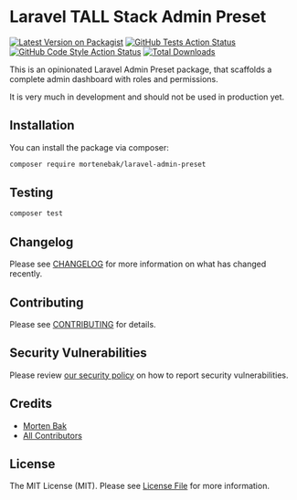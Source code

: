 # Laravel TALL Stack Admin Preset

[![Latest Version on Packagist](https://img.shields.io/packagist/v/mortenebak/laravel-admin-preset.svg?style=flat-square)](https://packagist.org/packages/mortenebak/laravel-admin-preset)
[![GitHub Tests Action Status](https://img.shields.io/github/workflow/status/mortenebak/laravel-admin-preset/run-tests?label=tests)](https://github.com/mortenebak/laravel-admin-preset/actions?query=workflow%3Arun-tests+branch%3Amain)
[![GitHub Code Style Action Status](https://img.shields.io/github/workflow/status/mortenebak/laravel-admin-preset/Check%20&%20fix%20styling?label=code%20style)](https://github.com/mortenebak/laravel-admin-preset/actions?query=workflow%3A"Check+%26+fix+styling"+branch%3Amain)
[![Total Downloads](https://img.shields.io/packagist/dt/mortenebak/laravel-admin-preset.svg?style=flat-square)](https://packagist.org/packages/mortenebak/laravel-admin-preset)

This is an opinionated Laravel Admin Preset package, that scaffolds a complete admin dashboard with roles and permissions.

It is very much in development and should not be used in production yet.

## Installation

You can install the package via composer:

```bash
composer require mortenebak/laravel-admin-preset
```

[//]: # ()
[//]: # (You can publish and run the migrations with:)

[//]: # ()
[//]: # (```bash)

[//]: # (php artisan vendor:publish --tag="laravel-admin-preset-migrations")

[//]: # (php artisan migrate)

[//]: # (```)

[//]: # ()
[//]: # (You can publish the config file with:)

[//]: # ()
[//]: # (```bash)

[//]: # (php artisan vendor:publish --tag="laravel-admin-preset-config")

[//]: # (```)

[//]: # ()
[//]: # (This is the contents of the published config file:)

[//]: # ()
[//]: # (```php)

[//]: # (return [)

[//]: # (];)

[//]: # (```)

[//]: # ()
[//]: # (Optionally, you can publish the views using)

[//]: # ()
[//]: # (```bash)

[//]: # (php artisan vendor:publish --tag="laravel-admin-preset-views")

[//]: # (```)

## Testing

```bash
composer test
```

## Changelog

Please see [CHANGELOG](CHANGELOG.md) for more information on what has changed recently.

## Contributing

Please see [CONTRIBUTING](https://github.com/spatie/.github/blob/main/CONTRIBUTING.md) for details.

## Security Vulnerabilities

Please review [our security policy](../../security/policy) on how to report security vulnerabilities.

## Credits

- [Morten Bak](https://github.com/mortenebak)
- [All Contributors](../../contributors)

## License

The MIT License (MIT). Please see [License File](LICENSE.md) for more information.
